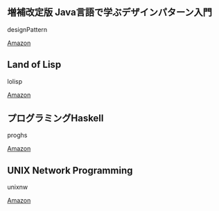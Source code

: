 ## 増補改定版 Java言語で学ぶデザインパターン入門
designPattern


[Amazon](http://www.amazon.co.jp/増補改定版Java言語で学ぶデザインパターン入門-結城-浩/dp/4797327030)


## Land of Lisp
lolisp


[Amazon](http://www.amazon.co.jp/Land-Lisp-M-D-Conrad-Barski/dp/4873115876)

## プログラミングHaskell
proghs


[Amazon](http://www.amazon.co.jp/%E3%83%97%E3%83%AD%E3%82%B0%E3%83%A9%E3%83%9F%E3%83%B3%E3%82%B0Haskell-Graham-Hutton/dp/4274067815/ref=sr_1_2?s=books&ie=UTF8&qid=1391678052&sr=1-2&keywords=haskell)

## UNIX Network Programming
unixnw


[Amazon](http://www.amazon.co.jp/UNIX-Network-Programming-Richard-Stevens/dp/0139498761/ref=sr_1_2?s=english-books&ie=UTF8&qid=1391678077&sr=1-2&keywords=unix+network+programming)
